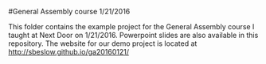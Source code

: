 #General Assembly course 1/21/2016

This folder contains the example project for the General Assembly course I taught at Next Door on 1/21/2016.  Powerpoint slides are also available in this repository.  The website for our demo project is located at http://sbeslow.github.io/ga20160121/

